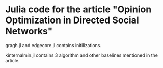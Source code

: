 # Julia code for the article "Opinion Optimization in Directed Social Networks"

gragh.jl and edgecore.jl contains  initilizations.

kinternalmin.jl contains 3 algorithm and other baselines mentioned in the article.


